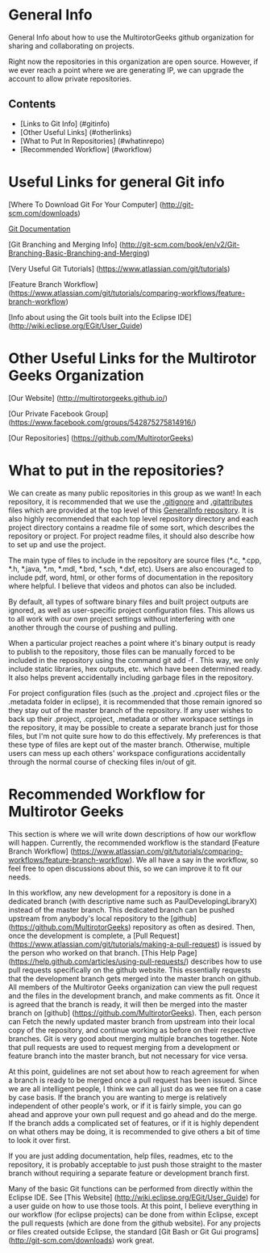 # General Info
General Info about how to use the MultirotorGeeks github organization for sharing and collaborating on projects.

Right now the repositories in this organization are open source.  However, if we ever reach a point where we are generating IP, we can upgrade the account to allow private repositories.

## Contents
* [Links to Git Info] (#gitinfo)
* [Other Useful Links] (#otherlinks)
* [What to Put In Repositories] (#whatinrepo)
* [Recommended Workflow] (#workflow)

# <a name="gitinfo"/>Useful Links for general Git info

[Where To Download Git For Your Computer] (http://git-scm.com/downloads)

[Git Documentation](http://git-scm.com/doc)

[Git Branching and Merging Info] (http://git-scm.com/book/en/v2/Git-Branching-Basic-Branching-and-Merging)

[Very Useful Git Tutorials] (https://www.atlassian.com/git/tutorials)

[Feature Branch Workflow] (https://www.atlassian.com/git/tutorials/comparing-workflows/feature-branch-workflow)

[Info about using the Git tools built into the Eclipse IDE] (http://wiki.eclipse.org/EGit/User_Guide)

# <a name="otherlinks"/>Other Useful Links for the Multirotor Geeks Organization

[Our Website] (http://multirotorgeeks.github.io/)

[Our Private Facebook Group] (https://www.facebook.com/groups/542875275814916/)

[Our Repositories] (https://github.com/MultirotorGeeks)

# <a name="whatinrepo"/>What to put in the repositories?

We can create as many public repositories in this group as we want!  In each repository, it is recommended that we use the [.gitignore](.gitignore) and [.gitattributes](.gitattributes) files which are provided at the top level of this [GeneralInfo repository](https://github.com/MultirotorGeeks/GeneralInfo).  It is also highly recommended that each top level repository directory and each project directory contains a readme file of some sort, which describes the repository or project.  For project readme files, it should also describe how to set up and use the project.

The main type of files to include in the repository are source files (*.c, *.cpp, *.h, *.java, *.m, *.mdl, *.brd, *.sch, *.dxf, etc).  Users are also encouraged to include pdf, word, html, or other forms of documentation in the repository where helpful.  I believe that videos and photos can also be included.

By default, all types of software binary files and built project outputs are ignored, as well as user-specific project configuration files.  This allows us to all work with our own project settings without interfering with one another through the course of pushing and pulling.

When a particular project reaches a point where it's binary output is ready to publish to the repository, those files can be manually forced to be included in the repository using the command git add -f <filename>.  This way, we only include static libraries, hex outputs, etc. which have been determined ready.  It also helps prevent accidentally including garbage files in the repository.

For project configuration files (such as the .project and .cproject files or the .metadata folder in eclipse), it is recommended that those remain ignored so they stay out of the master branch of the repository.  If any user wishes to back up their .project, .cproject, .metadata or other workspace settings in the repository, it may be possible to create a separate branch just for those files, but I'm not quite sure how to do this effectively.  My preferences is that these type of files are kept out of the master branch.  Otherwise, multiple users can mess up each others' workspace configurations accidentally through the normal course of checking files in/out of git.

# <a name="workflow"/>Recommended Workflow for Multirotor Geeks

This section is where we will write down descriptions of how our workflow will happen.  Currently, the recommended workflow is the standard [Feature Branch Workflow] (https://www.atlassian.com/git/tutorials/comparing-workflows/feature-branch-workflow).  We all have a say in the workflow, so feel free to open discussions about this, so we can improve it to fit our needs.

In this workflow, any new development for a repository is done in a dedicated branch (with descriptive name such as PaulDevelopingLibraryX) instead of the master branch.  This dedicated branch can be pushed upstream from anybody's local repository to the [github] (https://github.com/MultirotorGeeks) repository as often as desired.  Then, once the development is complete, a [Pull Request] (https://www.atlassian.com/git/tutorials/making-a-pull-request) is issued by the person who worked on that branch.  [This Help Page] (https://help.github.com/articles/using-pull-requests/) describes how to use pull requests specifically on the github website.  This essentially requests that the development branch gets merged into the master branch on github.  All members of the Multirotor Geeks organization can view the pull request and the files in the development branch, and make comments as fit.  Once it is agreed that the branch is ready, it will then be merged into the master branch on [github] (https://github.com/MultirotorGeeks).  Then, each person can Fetch the newly updated master branch from upstream into their local copy of the repository, and continue working as before on their respective branches.  Git is very good about merging multiple branches together.  Note that pull requests are used to request merging from a development or feature branch into the master branch, but not necessary for vice versa.

At this point, guidelines are not set about how to reach agreement for when a branch is ready to be merged once a pull request has been issued.  Since we are all intelligent people, I think we can all just do as we see fit on a case by case basis.  If the branch you are wanting to merge is relatively independent of other people's work, or if it is fairly simple, you can go ahead and approve your own pull request and go ahead and do the merge.  If the branch adds a complicated set of features, or if it is highly dependent on what others may be doing, it is recommended to give others a bit of time to look it over first.

If you are just adding documentation, help files, readmes, etc to the repository, it is probably acceptable to just push those straight to the master branch without requiring a separate feature or development branch first.

Many of the basic Git functions can be performed from directly within the Eclipse IDE.  See [This Website] (http://wiki.eclipse.org/EGit/User_Guide) for a user guide on how to use those tools.  At this point, I believe everything in our workflow (for eclipse projects) can be done from within Eclipse, except the pull requests (which are done from the github website).  For any projects or files created outside Eclipse, the standard [Git Bash or Git Gui programs] (http://git-scm.com/downloads) work great.